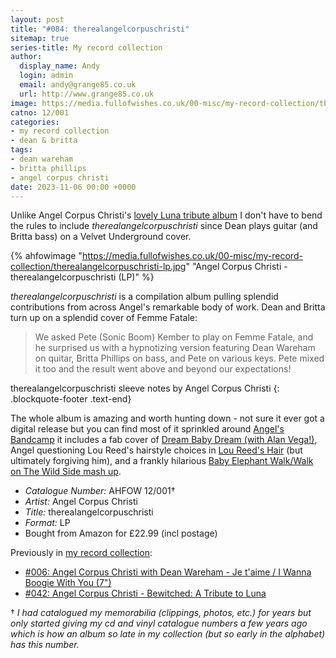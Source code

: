 ```yaml
---
layout: post
title: "#084: therealangelcorpuschristi"
sitemap: true
series-title: My record collection
author:
  display_name: Andy
  login: admin
  email: andy@grange85.co.uk
  url: http://www.grange85.co.uk
image: https://media.fullofwishes.co.uk/00-misc/my-record-collection/therealangelcorpuschristi-lp.jpg
catno: 12/001
categories:
- my record collection
- dean & britta
tags:
- dean wareham
- britta phillips
- angel corpus christi
date: 2023-11-06 00:00 +0000
---
```

Unlike Angel Corpus Christi's [lovely Luna tribute album](/2023/06/12/my-record-collection-042-angel-corpus-christi-bewitched-a-tribute-to-luna/) I don't have to bend the rules to include _therealangelcorpuschristi_ since Dean plays guitar (and Britta bass) on a Velvet Underground cover.

{% ahfowimage "https://media.fullofwishes.co.uk/00-misc/my-record-collection/therealangelcorpuschristi-lp.jpg" "Angel Corpus Christi - therealangelcorpuschristi (LP)" %}

_therealangelcorpuschristi_ is a compilation album pulling splendid contributions from across Angel's remarkable body of work. Dean and Britta turn up on a splendid cover of Femme Fatale:

> We asked Pete (Sonic Boom) Kember to play on Femme Fatale, and he surprised us with a hypnotizing version featuring Dean Wareham on quitar, Britta Phillips on bass, and Pete on various keys. Pete mixed it too and the result went above and beyond our expectations!

<!--more-->

therealangelcorpuschristi sleeve notes by Angel Corpus Christi
{: .blockquote-footer .text-end}

The whole album is amazing and worth hunting down - not sure it ever got a digital release but you can find most of it sprinkled around [Angel's Bandcamp](https://angelcorpuschristi.bandcamp.com/) it includes a fab cover of [Dream Baby Dream (with Alan Vega!)](https://angelcorpuschristi.bandcamp.com/track/dream-baby-dream), Angel questioning Lou Reed's hairstyle choices in [Lou Reed's Hair](https://angelcorpuschristi.bandcamp.com/track/lou-reeds-hair) (but ultimately forgiving him), and a frankly hilarious [Baby Elephant Walk/Walk on The Wild Side mash up](https://www.youtube.com/watch?v=pUwcFfZYpFg).

 - *Catalogue Number:* AHFOW 12/001&dagger;
 - *Artist:* Angel Corpus Christi
 - *Title:* therealangelcorpuschristi
 - *Format:* LP
 - Bought from Amazon for £22.99 (incl postage)

 Previously in [my record collection](/category/my-record-collection):
 - [#006: Angel Corpus Christi with Dean Wareham - Je t'aime / I Wanna Boogie With You (7")](/2023/02/06/my-record-collection-006-angel-corpus-christi-dean-wareham-je-t-aime/)
 - [#042: Angel Corpus Christi - Bewitched: A Tribute to Luna](/2023/06/12/my-record-collection-042-angel-corpus-christi-bewitched-a-tribute-to-luna/)

 &dagger; _I had catalogued my memorabilia (clippings, photos, etc.) for years but only started giving my cd and vinyl catalogue numbers a few years ago which is how an album so late in my collection (but so early in the alphabet) has this number._
